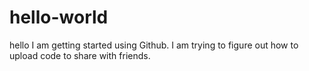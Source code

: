 # hello-world
hello I am getting started using Github. I am trying to figure out how to upload code to share with friends.
